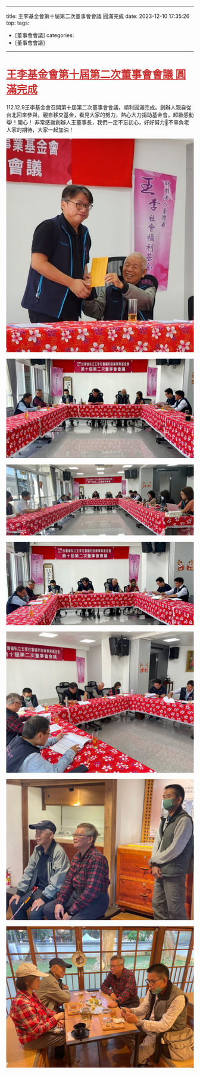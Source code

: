 ---
title: 王李基金會第十屆第二次董事會會議 圓滿完成 
date: 2023-12-10 17:35:26
top: 
tags:
- [董事會會議]
categories:
- [董事會會議]
---------------------------------------------
# **<a href="#" style="color: #ca3333;">王李基金會第十屆第二次董事會會議 圓滿完成</a>**
 112.12.9王李基金會召開第十屆第二次董事會會議，順利圓滿完成。創辦人親自從台北回來參與，親自移交基金，看見大家的努力，熱心大力捐助基金會，超級感動😹！開心！
非常感謝創辦人王董事長，我們一定不忘初心，好好努力💪不辜負老人家的期待，大家一起加油！ 
<!--more-->

![images](../images/20241031173728832.jpg)

![images](../images/20241031173728837.jpg)

![images](../images/20241031173728843.jpg)

![images](../images/20241031173728850.jpg)

![images](../images/20241031173728857.jpg)

![images](../images/20241031173728862.jpg)

![images](../images/20241031173728867.jpg)
